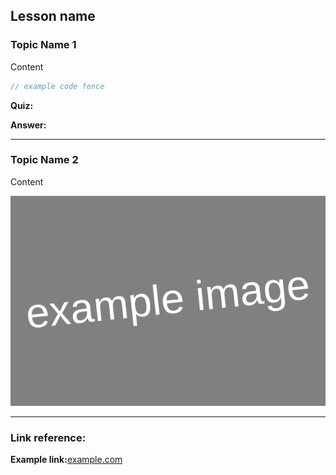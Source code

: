 ## Lesson name

### Topic Name 1

Content

```C
// example code fence
```

**Quiz:**

**Answer:**

---

### Topic Name 2

Content

![](./C/assets/images/0_1.png)

---

### Link reference:

**Example link:**[example.com](https://www.example.com)